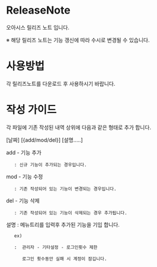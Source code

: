 # ReleaseNote

오아시스 릴리즈 노트 입니다.

※ 해당 릴리즈 노트는 기능 갱신에 따라 수시로 변경될 수 있습니다.

# 사용방법

각 릴리즈노트를 다운로드 후 사용하시기 바랍니다.

# 작성 가이드 

각 파일에 기존 작성된 내역 상위에 다음과 같은 형태로 추가 합니다.


[날짜] [{add/mod/del}] [설명.....]

add - 기능 추가

       : 신규 기능이 추가되는 경우입니다.
       
mod - 기능 수정

       : 기존 작성되어 있는 기능이 변경되는 경우입니다.
       
del - 기능 삭제

       : 기존 작성되어 있는 기능이 삭제되는 경우 추가됩니다.

설명 : 메뉴트리를 입력후 추가된 기능을 기입 합니다. 

       ex)
       
       :  관리자 - 기타설정 - 로그인횟수 제한 
       
          로그인 횟수동안 실패 시 계정이 잠깁니다.
